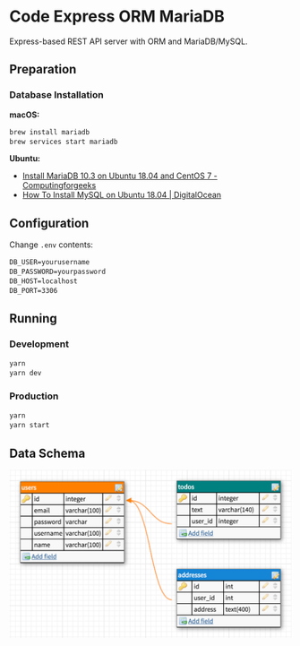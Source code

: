 # Code Express ORM MariaDB

Express-based REST API server with ORM and MariaDB/MySQL.

## Preparation

### Database Installation

**macOS:**

```sh
brew install mariadb
brew services start mariadb
```

**Ubuntu:**

- [Install MariaDB 10.3 on Ubuntu 18.04 and CentOS 7 - Computingforgeeks](https://computingforgeeks.com/install-mariadb-10-on-ubuntu-18-04-and-centos-7)
- [How To Install MySQL on Ubuntu 18.04 | DigitalOcean](https://www.digitalocean.com/community/tutorials/how-to-install-mysql-on-ubuntu-18-04)

## Configuration

Change `.env` contents:

```txt
DB_USER=yourusername
DB_PASSWORD=yourpassword
DB_HOST=localhost
DB_PORT=3306
```

## Running

### Development

```sh
yarn
yarn dev
```

### Production

```sh
yarn
yarn start
```

## Data Schema

![Data Schema](./assets/data-schema.png)
